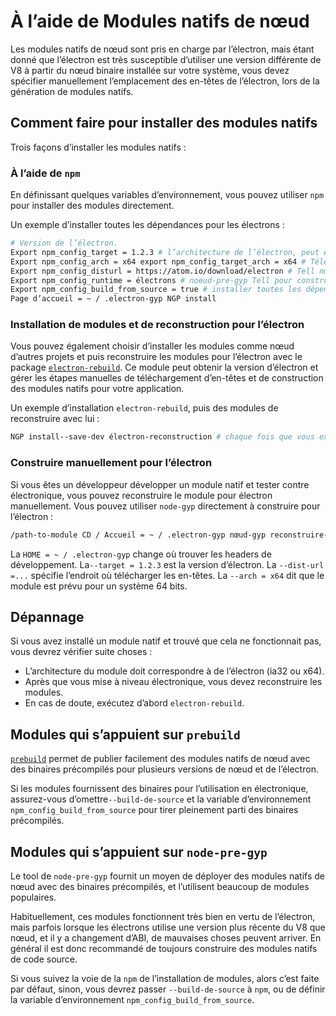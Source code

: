# À l’aide de Modules natifs de nœud

Les modules natifs de nœud sont pris en charge par l’électron, mais étant donné que l’électron est très susceptible d’utiliser une version différente de V8 à partir du nœud binaire installée sur votre système, vous devez spécifier manuellement l’emplacement des en-têtes de l’électron, lors de la génération de modules natifs.

## Comment faire pour installer des modules natifs

Trois façons d’installer les modules natifs :

### À l’aide de `npm`

En définissant quelques variables d’environnement, vous pouvez utiliser `npm` pour installer des modules directement.

Un exemple d’installer toutes les dépendances pour les électrons :

```bash
# Version de l’électron.
Export npm_config_target = 1.2.3 # l’architecture de l’électron, peut être ia32 ou x64.
Export npm_config_arch = x64 export npm_config_target_arch = x64 # Télécharger en-têtes pour les électrons.
Export npm_config_disturl = https://atom.io/download/electron # Tell nœud-pre-gyp que nous construisons pour les électrons.
Export npm_config_runtime = électrons # noeud-pre-gyp Tell pour construire le module de code source.
Export npm_config_build_from_source = true # installer toutes les dépendances et magasin cache à ~ / .electron-gyp.
Page d’accueil = ~ / .electron-gyp NGP install
```

### Installation de modules et de reconstruction pour l’électron

Vous pouvez également choisir d’installer les modules comme nœud d’autres projets et puis reconstruire les modules pour l’électron avec le package [`electron-rebuild`](https://github.com/paulcbetts/electron-rebuild). Ce module peut obtenir la version d’électron et gérer les étapes manuelles de téléchargement d’en-têtes et de construction des modules natifs pour votre application.

Un exemple d’installation `electron-rebuild`, puis des modules de reconstruire avec lui :

```bash
NGP install--save-dev électron-reconstruction # chaque fois que vous exécutez « install NGP », lance le présent :./node_modules/.bin/electron-rebuild # sous Windows si vous avez des problèmes, essayez :.\node_modules\.bin\electron-rebuild.cmd
```

### Construire manuellement pour l’électron

Si vous êtes un développeur développer un module natif et tester contre électronique, vous pouvez reconstruire le module pour électron manuellement. Vous pouvez utiliser `node-gyp` directement à construire pour l’électron :

```bash
/path-to-module CD / Accueil = ~ / .electron-gyp nœud-gyp reconstruire--target = 1.2.3--arch = x64--dist-url = https://atom.io/download/electron
```

La `HOME = ~ / .electron-gyp` change où trouver les headers de développement. La`--target = 1.2.3` est la version d’électron. La `--dist-url =...` spécifie l’endroit où télécharger les en-têtes. La `--arch = x64` dit que le module est prévu pour un système 64 bits.

## Dépannage

Si vous avez installé un module natif et trouvé que cela ne fonctionnait pas, vous devrez vérifier suite choses :

* L’architecture du module doit correspondre à de l’électron (ia32 ou x64).
* Après que vous mise à niveau électronique, vous devez reconstruire les modules.
* En cas de doute, exécutez d’abord `electron-rebuild`.

## Modules qui s’appuient sur `prebuild`

[`prebuild`](https://github.com/mafintosh/prebuild) permet de publier facilement des modules natifs de nœud avec des binaires précompilés pour plusieurs versions de nœud et de l’électron.

Si les modules fournissent des binaires pour l’utilisation en électronique, assurez-vous d’omettre`--build-de-source` et la variable d’environnement `npm_config_build_from_source` pour tirer pleinement parti des binaires précompilés.

## Modules qui s’appuient sur `node-pre-gyp`

Le tool</a> de `node-pre-gyp` fournit un moyen de déployer des modules natifs de nœud avec des binaires précompilés, et l’utilisent beaucoup de modules populaires.</p> 

Habituellement, ces modules fonctionnent très bien en vertu de l’électron, mais parfois lorsque les électrons utilise une version plus récente du V8 que nœud, et il y a changement d’ABI, de mauvaises choses peuvent arriver. En général il est donc recommandé de toujours construire des modules natifs de code source.

Si vous suivez la voie de la `npm` de l’installation de modules, alors c’est faite par défaut, sinon, vous devrez passer `--build-de-source` à `npm`, ou de définir la variable d’environnement `npm_config_build_from_source`.